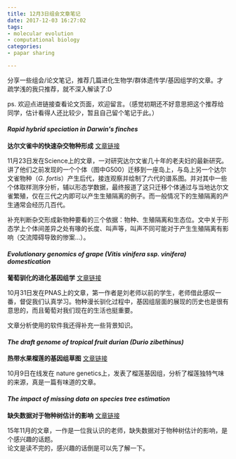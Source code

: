 ```yaml
---
title: 12月3日组会文章笔记
date: 2017-12-03 16:27:02
tags:
- molecular evolution
- computational biology
categories:
- papar sharing

---
```

分享一些组会/论文笔记，推荐几篇进化生物学/群体遗传学/基因组学的文章。才疏学浅的我只推荐，就不深入解读了:D
<!-- more -->

ps. 欢迎点进链接查看论文页面，欢迎留言。（感觉初期还不好意思把这个推荐给同学，估计看得人还比较少，暂且自己留个笔记于此。）
</br>
#### *Rapid hybrid speciation in Darwin's finches*
__达尔文雀中的快速杂交物种形成__ [文章链接](http://science.sciencemag.org/content/early/2017/11/20/science.aao4593)

11月23日发在Science上的文章，一对研究达尔文雀几十年的老夫妇的最新研究。讲了他们之前发现的一个个体（图中G500）迁移到一座岛上，与岛上另一个达尔文雀物种（*G. fortis*）产生后代，接连观察并绘制了六代的谱系图。并对其中一些个体取样测序分析，辅以形态学数据，最终报道了这只迁移个体通过与当地达尔文雀繁殖，仅在三代之内即可以产生生殖隔离的例子。而一般情况下的生殖隔离的产生通常会经历几百代。

补充判断杂交形成新物种要看的三个依据：物种、生殖隔离和生态位。文中关于形态学上个体间差异之处有喙的长度、叫声等，叫声不同可能对于产生生殖隔离有影响（交流障碍导致的惨案...）。
</br>
#### *Evolutionary genomics of grape (Vitis vinifera ssp. vinifera) domestication*
__葡萄驯化的进化基因组学__ [文章链接](http://www.pnas.org/content/114/44/11715)

10月31日发在PNAS上的文章，第一作者是刘老师以前的学生，老师借此感叹一番，督促我们认真学习。物种漫长驯化过程中，基因组层面的展现的历史也是很有意思的，而且葡萄对我们现在的生活也挺重要。

文章分析使用的软件我还得补充一些背景知识。
</br>
#### *The draft genome of tropical fruit durian (Durio zibethinus)*
__热带水果榴莲的基因组草图__ [文章链接](https://www.nature.com/articles/ng.3972)

10月9日在线发在 nature genetics上，发表了榴莲基因组，分析了榴莲独特气味的来源，真是一篇有味道的文章。
</br>
#### *The impact of missing data on species tree estimation*
__缺失数据对于物种树估计的影响__ [文章链接](https://academic.oup.com/mbe/article/33/3/838/2579490)

15年11月的文章，一作是一位我认识的老师，缺失数据对于物种树估计的影响，是个感兴趣的话题。
</br>
论文是读不完的，感兴趣的话倒是可以先了解一下。

<div id="container"></div>
<link rel="stylesheet" href="https://imsun.github.io/gitment/style/default.css">
<script src="https://imsun.github.io/gitment/dist/gitment.browser.js"></script>
<script>

var gitment = new Gitment({
  //sid: '页面 ID', // 可选。默认为 location.href
  owner: 'ViciaYuan',
  repo: 'viciayuan.github.io',
  oauth: {
    client_id: '0edc885787509e0eadc7',
    client_secret: '935379f53bf779fb6445d4341c9076418938c761',
  },
})
gitment.render('container')
</script>